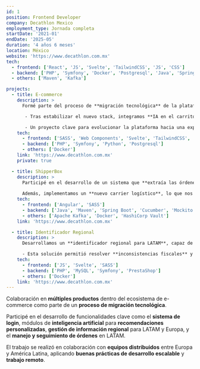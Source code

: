 ```yaml
---
id: 1
position: Frontend Developer
company: Decathlon Mexico
employment_type: Jornada completa
startDate: '2021-01'
endDate: '2025-05'
duration: '4 años 6 meses'
location: México
website: 'https://www.decathlon.com.mx'
tech:
  - frontend: ['React', 'JS', 'Svelte', 'TailwindCSS', 'JS', 'CSS']
  - backend: ['PHP', 'Symfony', 'Docker', 'Postgresql', 'Java', 'Spring Boot']
  - others: ['Maven', 'Kafka']

projects:
  - title: E-commerce
    description: >
      Formé parte del proceso de **migración tecnológica** de la plataforma de e-commerce (LATAM), con foco en mejorar la **experiencia del usuario** en el proceso de compra.

       - Tras estabilizar el nuevo stack, integramos **IA en el carrito y producto**, y optimizamos formularios para capturar **información relevante en login**.

       - Un proyecto clave para evolucionar la plataforma hacia una experiencia más **ágil, inteligente y personalizada**.
    tech:
      - frontend: ['SASS', 'Web Components', 'Svelte', 'TailwindCSS', 'JS', 'CSS']
      - backend: ['PHP', 'Symfony', 'Python', 'Postgresql']
      - others: ['Docker']
    link: 'https://www.decathlon.com.mx'
    private: true

  - title: ShipperBox
    description: >
      Participé en el desarrollo de un sistema que **extraía las órdenes generadas por el e-commerce** para crear las **guías de envío (stickers)** utilizadas en la preparación de los paquetes. 
       
      Además, implementamos un **nuevo carrier logístico**, lo que nos permitió **ampliar la cobertura a códigos postales** donde antes no se podía entregar.
    tech:
      - frontend: ['Angular', 'SASS']
      - backend: ['Java', 'Maven', 'Spring Boot', 'Cucumber', 'Mockito']
      - others: ['Apache Kafka', 'Docker', 'HashiCorp Vault']
    link: 'https://www.decathlon.com.mx'

  - title: Identificador Regional
    description: >
      Desarrollamos un **identificador regional para LATAM**, capaz de adaptarse a distintos formatos legales como el **RUT (Chile)**, **NIT (Colombia)** o **RFC (México)**.  

      - Esta solución permitió resolver **inconsistencias fiscales** y problemas de **facturación o validación** durante el proceso de compra, adaptándose a los requerimientos legales de cada país.
    tech:
      - frontend: ['JS', 'Svelte', 'SASS']
      - backend: ['PHP', 'MySQL', 'Symfony', 'PrestaShop']
      - others: ['Docker']
    link: 'https://www.decathlon.com.mx'
---
```


Colaboración en <strong>múltiples productos</strong> dentro del ecosistema de e-commerce como parte de un <strong>proceso de migración tecnológica</strong>.

Participé en el desarrollo de funcionalidades clave como el <strong>sistema de login</strong>, módulos de <strong>inteligencia artificial</strong> para <strong>recomendaciones personalizadas</strong>, <strong>gestión de información regional</strong> para LATAM y Europa, y el <strong>manejo y seguimiento de órdenes</strong> en LATAM.

El trabajo se realizó en colaboración con <strong>equipos distribuidos</strong> entre Europa y América Latina, aplicando <strong>buenas prácticas de desarrollo escalable</strong> y <strong>trabajo remoto</strong>.
